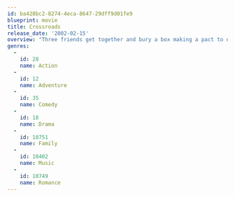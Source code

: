 ```yaml
---
id: ba428bc2-8274-4eca-8647-29dff9d01fe9
blueprint: movie
title: Crossroads
release_date: '2002-02-15'
overview: "Three friends get together and bury a box making a pact to open it at midnight at their high school graduation. In the little town in Georgia that they live in, things soon change. One is little miss perfect, one is an engaged prom queen, and the other is a pregnant outcast. The night of graduation, they open the box and they strike up a conversation. All of a sudden, one brings up the topic of her going to Los Angeles for a record contract audition. They all decide to go together and they leave. With a little money, they set out on the road with a guy named Ben. When one of them tells the other a rumor that he might be a homicidal maniac they are all scared of him. When they reach LA, Lucy falls in love with Ben and against her father's wishes, she stays and she goes to the audition."
genres:
  -
    id: 28
    name: Action
  -
    id: 12
    name: Adventure
  -
    id: 35
    name: Comedy
  -
    id: 18
    name: Drama
  -
    id: 10751
    name: Family
  -
    id: 10402
    name: Music
  -
    id: 10749
    name: Romance
---
```

